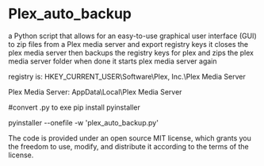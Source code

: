 # Plex_auto_backup
 a Python script that allows for an easy-to-use graphical user interface (GUI) to zip files from a Plex media server and export registry keys
it closes the plex media server then backups the registry keys for plex and zips the plex media server folder when done it starts plex media server again

registry is: 
HKEY_CURRENT_USER\Software\Plex, Inc.\Plex Media Server

Plex Media Server:
AppData\Local\Plex Media Server


#convert .py to exe
pip install pyinstaller

pyinstaller --onefile -w 'plex_auto_backup.py'


The code is provided under an open source MIT license, which grants you the freedom to use, modify, and distribute it according to the terms of the license.

